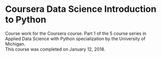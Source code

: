 # Coursera Data Science Introduction to Python
Course work for the Coursera course. Part 1 of the 5 course series in Applied Data Science with Python specialization by the University of Michigan.
<br>
This course was completed on January 12, 2018.
